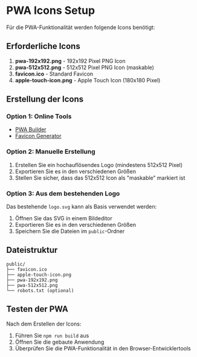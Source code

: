 # PWA Icons Setup

Für die PWA-Funktionalität werden folgende Icons benötigt:

## Erforderliche Icons

1. **pwa-192x192.png** - 192x192 Pixel PNG Icon
2. **pwa-512x512.png** - 512x512 Pixel PNG Icon (maskable)
3. **favicon.ico** - Standard Favicon
4. **apple-touch-icon.png** - Apple Touch Icon (180x180 Pixel)

## Erstellung der Icons

### Option 1: Online Tools
- [PWA Builder](https://www.pwabuilder.com/imageGenerator)
- [Favicon Generator](https://realfavicongenerator.net/)

### Option 2: Manuelle Erstellung
1. Erstellen Sie ein hochauflösendes Logo (mindestens 512x512 Pixel)
2. Exportieren Sie es in den verschiedenen Größen
3. Stellen Sie sicher, dass das 512x512 Icon als "maskable" markiert ist

### Option 3: Aus dem bestehenden Logo
Das bestehende `logo.svg` kann als Basis verwendet werden:
1. Öffnen Sie das SVG in einem Bildeditor
2. Exportieren Sie es in den verschiedenen Größen
3. Speichern Sie die Dateien im `public`-Ordner

## Dateistruktur
```
public/
├── favicon.ico
├── apple-touch-icon.png
├── pwa-192x192.png
├── pwa-512x512.png
└── robots.txt (optional)
```

## Testen der PWA
Nach dem Erstellen der Icons:
1. Führen Sie `npm run build` aus
2. Öffnen Sie die gebaute Anwendung
3. Überprüfen Sie die PWA-Funktionalität in den Browser-Entwicklertools 